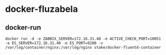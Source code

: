 # docker-fluzabela

## docker-run

```
docker run -d -e ZABBIX_SERVER=172.16.31.40 -e ACTIVE_CHECK_PORT=10051 -e ES_SERVER=172.16.31.40 -e ES_PORT=9200 -v /var/log/container/nginx:/var/log/nginx stake/docker-fluentd-container
```
